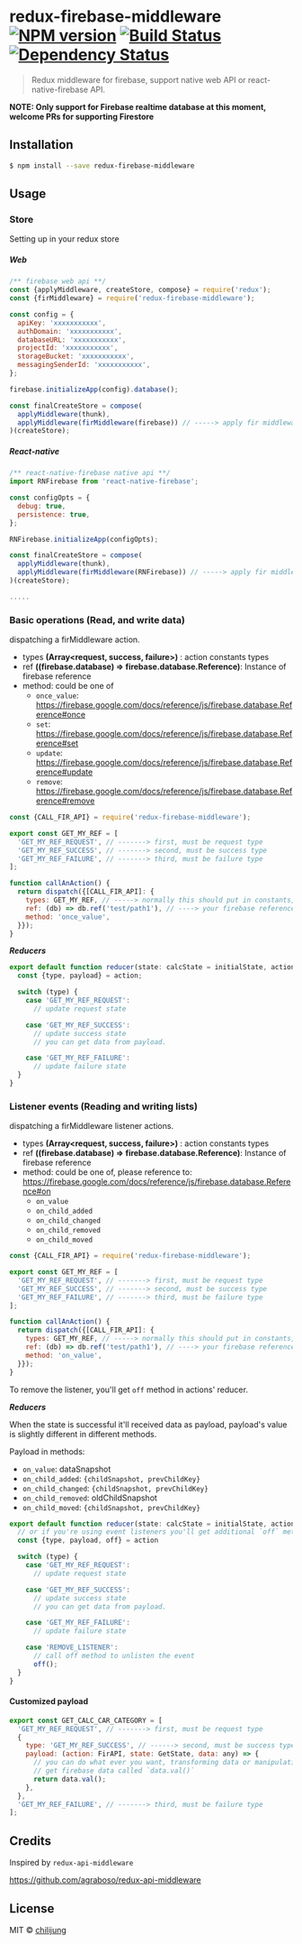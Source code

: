 # redux-firebase-middleware [![NPM version][npm-image]][npm-url] [![Build Status][travis-image]][travis-url] [![Dependency Status][daviddm-image]][daviddm-url]
> Redux middleware for firebase, support native web API or react-native-firebase API.

**NOTE: Only support for Firebase realtime database at this moment, welcome PRs for supporting Firestore**

## Installation

```sh
$ npm install --save redux-firebase-middleware
```

## Usage

### Store

Setting up in your redux store

##### Web

```js
/** firebase web api **/
const {applyMiddleware, createStore, compose} = require('redux');
const {firMiddleware} = require('redux-firebase-middleware');

const config = {
  apiKey: 'xxxxxxxxxxx',
  authDomain: 'xxxxxxxxxxx',
  databaseURL: 'xxxxxxxxxxx',
  projectId: 'xxxxxxxxxxx',
  storageBucket: 'xxxxxxxxxxx',
  messagingSenderId: 'xxxxxxxxxxx',
};

firebase.initializeApp(config).database();

const finalCreateStore = compose(
  applyMiddleware(thunk),
  applyMiddleware(firMiddleware(firebase)) // -----> apply fir middleware in redux store
)(createStore);

```

##### React-native

```js
/** react-native-firebase native api **/
import RNFirebase from 'react-native-firebase';

const configOpts = {
  debug: true,
  persistence: true,
};

RNFirebase.initializeApp(configOpts);

const finalCreateStore = compose(
  applyMiddleware(thunk),
  applyMiddleware(firMiddleware(RNFirebase)) // -----> apply fir middleware in redux store
)(createStore);

.....

```

### Basic operations (Read, and write data)

dispatching a firMiddleware action.

- types **(Array<request, success, failure>)** : action constants types
- ref **((firebase.database) => firebase.database.Reference)**: Instance of firebase reference
- method: could be one of
  * `once_value`: https://firebase.google.com/docs/reference/js/firebase.database.Reference#once
  * `set`: https://firebase.google.com/docs/reference/js/firebase.database.Reference#set
  * `update`: https://firebase.google.com/docs/reference/js/firebase.database.Reference#update
  * `remove`: https://firebase.google.com/docs/reference/js/firebase.database.Reference#remove

```js
const {CALL_FIR_API} = require('redux-firebase-middleware');

export const GET_MY_REF = [
  'GET_MY_REF_REQUEST', // -------> first, must be request type
  'GET_MY_REF_SUCCESS', // -------> second, must be success type
  'GET_MY_REF_FAILURE', // -------> third, must be failure type
];

function callAnAction() {
  return dispatch({[CALL_FIR_API]: {
    types: GET_MY_REF, // -----> normally this should put in constants, see `constants`(next seciton) for more info
    ref: (db) => db.ref('test/path1'), // ----> your firebase reference path
    method: 'once_value',
  }});
}
```

***Reducers***

```js
export default function reducer(state: calcState = initialState, action: FSA) {
  const {type, payload} = action;

  switch (type) {
    case 'GET_MY_REF_REQUEST':
      // update request state

    case 'GET_MY_REF_SUCCESS':
      // update success state
      // you can get data from payload.

    case 'GET_MY_REF_FAILURE':
      // update failure state
  }
}
```

### Listener events (Reading and writing lists)

dispatching a firMiddleware listener actions.

- types **(Array<request, success, failure>)** : action constants types
- ref **((firebase.database) => firebase.database.Reference)**: Instance of firebase reference
- method: could be one of, please reference to: https://firebase.google.com/docs/reference/js/firebase.database.Reference#on
  * `on_value`
  * `on_child_added`
  * `on_child_changed`
  * `on_child_removed`
  * `on_child_moved`

```js
const {CALL_FIR_API} = require('redux-firebase-middleware');

export const GET_MY_REF = [
  'GET_MY_REF_REQUEST', // -------> first, must be request type
  'GET_MY_REF_SUCCESS', // -------> second, must be success type
  'GET_MY_REF_FAILURE', // -------> third, must be failure type
];

function callAnAction() {
  return dispatch({[CALL_FIR_API]: {
    types: GET_MY_REF, // -----> normally this should put in constants, see `constants`(next seciton) for more info
    ref: (db) => db.ref('test/path1'), // ----> your firebase reference path
    method: 'on_value',
  }});
}
```

To remove the listener, you'll get `off` method in actions' reducer.

***Reducers***

When the state is successful it'll received data as payload, payload's value is slightly different in different methods.

Payload in methods:
  * `on_value`: dataSnapshot
  * `on_child_added`: `{childSnapshot, prevChildKey}`
  * `on_child_changed`: `{childSnapshot, prevChildKey}`
  * `on_child_removed`: oldChildSnapshot
  * `on_child_moved`: `{childSnapshot, prevChildKey}`

```js
export default function reducer(state: calcState = initialState, action: FSA) {
  // or if you're using event listeners you'll get additional `off` method to remove the listening event by calling `off()` 
  const {type, payload, off} = action

  switch (type) {
    case 'GET_MY_REF_REQUEST':
      // update request state

    case 'GET_MY_REF_SUCCESS':
      // update success state
      // you can get data from payload.

    case 'GET_MY_REF_FAILURE':
      // update failure state

    case 'REMOVE_LISTENER':
      // call off method to unlisten the event
      off();
  }
}
```

#### Customized payload

```js
export const GET_CALC_CAR_CATEGORY = [
  'GET_MY_REF_REQUEST', // -------> first, must be request type
  {
    type: 'GET_MY_REF_SUCCESS', // ------> second, must be success type
    payload: (action: FirAPI, state: GetState, data: any) => {
      // you can do what ever you want, transforming data or manipulating data .... etc
      // get firebase data called `data.val()`
      return data.val();
    },
  },
  'GET_MY_REF_FAILURE', // -------> third, must be failure type
];
```

## Credits

Inspired by `redux-api-middleware`

https://github.com/agraboso/redux-api-middleware

## License

MIT © [chilijung](https://github.com/chilijung)


[npm-image]: https://badge.fury.io/js/redux-firebase-middleware.svg
[npm-url]: https://npmjs.org/package/redux-firebase-middleware
[travis-image]: https://travis-ci.org/Canner/redux-firebase-middleware.svg?branch=master
[travis-url]: https://travis-ci.org/Canner/redux-firebase-middleware
[daviddm-image]: https://david-dm.org/Canner/redux-firebase-middleware.svg?theme=shields.io
[daviddm-url]: https://david-dm.org/Canner/redux-firebase-middleware
